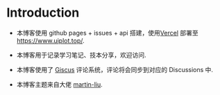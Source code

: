 # Introduction

- 本博客使用 github pages + issues + api 搭建，使用[Vercel](https://vercel.com/) 部署至 https://www.uiplot.top/.

- 本博客用于记录学习笔记、技本分享，欢迎访问.

- 本博客使用了 [Giscus](https://giscus.app/zh-CN) 评论系统，评论将会同步到对应的 Discussions 中.

- 本博客主题来自大佬 [martin-liu](https://github.com/martin-liu/martin-liu.github.io).

